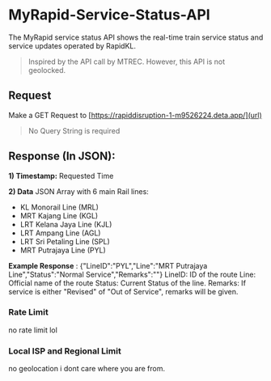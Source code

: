 # MyRapid-Service-Status-API
The MyRapid service status API shows the real-time train service status and service updates operated by RapidKL.
> Inspired by the API call by MTREC. However, this API is not geolocked.

## Request
Make a GET Request to [https://rapiddisruption-1-m9526224.deta.app/](url)
> No Query String is required

## Response (In JSON):

**1) Timestamp:**
Requested Time

**2) Data**
JSON Array with 6 main Rail lines:
  - KL Monorail Line (MRL)
  - MRT Kajang Line (KGL)
  - LRT Kelana Jaya Line (KJL)
  - LRT Ampang Line (AGL)
  - LRT Sri Petaling Line (SPL)
  - MRT Putrajaya Line (PYL)

**Example Response** : {"LineID":"PYL","Line":"MRT Putrajaya Line","Status":"Normal Service","Remarks":""} 
LineID: ID of the route
Line: Official name of the route
Status: Current Status of the line.
Remarks: If service is either "Revised" of "Out of Service", remarks will be given.

### Rate Limit
no rate limit lol

### Local ISP and Regional Limit
no geolocation i dont care where you are from.
